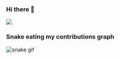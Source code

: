 ### Hi there 👋
<img src = "https://github-readme-stats.vercel.app/api?username=aliujia&show_icons=true&theme=radical">

### Snake eating my contributions graph
![snake gif](https://github.com/aliujia/aliujia/blob/output/github-contribution-grid-snake.gif)

<!--
**aliujia/aliujia** is a ✨ _special_ ✨ repository because its `README.md` (this file) appears on your GitHub profile.

Here are some ideas to get you started:

- 🔭 I’m currently working on ...
- 🌱 I’m currently learning ...
- 👯 I’m looking to collaborate on ...
- 🤔 I’m looking for help with ...
- 💬 Ask me about ...
- 📫 How to reach me: ...
- 😄 Pronouns: ...
- ⚡ Fun fact: ...
-->
